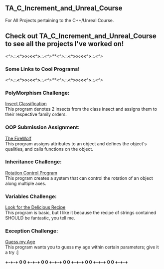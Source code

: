 ## TA_C_Increment_and_Unreal_Course
 
For All Projects pertaining to the C++/Unreal Course.

## Check out TA_C_Increment_and_Unreal_Course to see all the projects I've worked on!

*<^>*.:.**<^>>:<<^>**.:.*<^>**<^>*.:.**<^>>:<<^>**.:.*<^>*

### Some Links to Cool Programs!

*<^>*.:.**<^>>:<<^>**.:.*<^>**<^>*.:.**<^>>:<<^>**.:.*<^>*

### PolyMorphism Challenge:
<a href="https://github.com/JoeBeyond/TA_C_Increment_and_Unreal_Course/tree/main/PolymorphismChallenge">Insect Classification</a><br>
This program denotes 2 insects from the class insect and assigns them to their respective family orders.

### OOP Submission Assignment:
<a href="https://github.com/JoeBeyond/TA_C_Increment_and_Unreal_Course/tree/main/OopSubmissionAssignment">The FireWolf</a><br>
This program assigns attributes to an object and defines the object's qualities, and calls functions on the object.


### Inheritance Challenge:
<a href="https://github.com/JoeBeyond/TA_C_Increment_and_Unreal_Course/tree/main/InheritanceChallenge">Rotation Control Program</a><br>
This program creates a system that can control the rotation of an object along multiple axes.


### Variables Challenge:
<a href="https://github.com/JoeBeyond/TA_C_Increment_and_Unreal_Course/tree/main/VariablesChallengeV2">Look for the Delicious Recipe</a><br>
This program is basic, but I like it because the recipe of strings contained SHOULD be fantastic, you tell me.


### Exception Challenge:
<a href="https://github.com/JoeBeyond/TA_C_Increment_and_Unreal_Course/tree/main/ExceptionChallenge">Guess my Age</a><br>
This program wants you to guess my age within certain parameters; give it a try :]


**+-+-+ 0 0 +-+-+ 0 0 +-+-+ 0 0 +-+-+ 0 0 +-+-+ 0 0 +-+-+**
